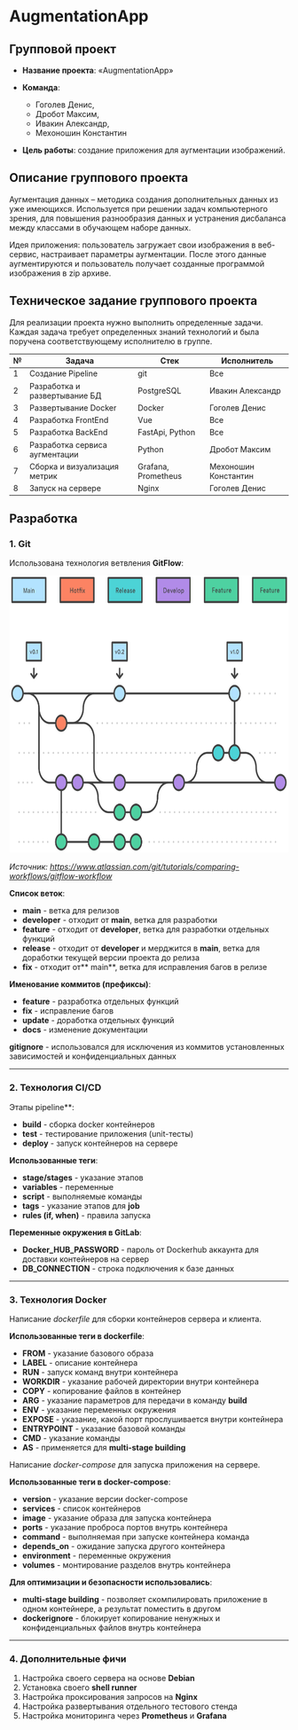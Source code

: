 # AugmentationApp



## Групповой проект

- **Название проекта**: «AugmentationApp»

- **Команда**: 
    - Гоголев Денис, 
    - Дробот Максим, 
    - Ивакин Александр, 
    - Мехоношин Константин
- **Цель работы**: создание приложения для аугментации изображений.

## Описание группового проекта

Аугментация данных – методика создания дополнительных данных из уже имеющихся. Используется при решении задач компьютерного зрения, для повышения разнообразия данных и устранения дисбаланса между классами в обучающем наборе данных. 

Идея приложения: пользователь загружает свои изображения в веб-сервис, настраивает параметры аугментации. После этого данные аугментируются и пользователь получает созданные программой изображения в zip архиве.

## Техническое задание группового проекта

Для реализации проекта нужно выполнить определенные задачи. Каждая задача требует определенных знаний технологий и была поручена соответствующему исполнителю в группе.

| №   | Задача                          | Стек                | Исполнитель           |
| --- | ------------------------------- | ------------------- | --------------------- |
|  1  | Создание Pipeline               | git                 | Все                   |
|  2  | Разработка и развертывание БД   | PostgreSQL          | Ивакин Александр      |
|  3  | Развертывание Docker            | Docker              | Гоголев Денис         |
|  4  | Разработка FrontEnd             | Vue                 | Все                   |
|  5  | Разработка BackEnd              | FastApi, Python     | Все                   |
|  6  | Разработка сервиса аугментации  | Python              | Дробот Максим         |
|  7  | Сборка и визуализация метрик    | Grafana, Prometheus | Мехоношин Константин  |
|  8  | Запуск на сервере               | Nginx               | Гоголев Денис         |

## Разработка
### 1. Git
Использована технология ветвления **GitFlow**:

 <img src="/images/04_Hotfix_branches.svg" width="600" height="500"> 

*Источник: https://www.atlassian.com/git/tutorials/comparing-workflows/gitflow-workflow*

**Список веток**:
- **main** - ветка для релизов
- **developer** - отходит от **main**, ветка для разработки
- **feature** - отходит от **developer**, ветка для разработки отдельных функций
- **release** - отходит от **developer** и мерджится в **main**, ветка для доработки текущей версии проекта до релиза
- **fix** - отходит от** main**, ветка для исправления багов в релизе

**Именование коммитов (префиксы)**:
- **feature** - разработка отдельных функций
- **fix** - исправление багов
- **update** - доработка отдельных функций
- **docs** - изменение документации

**gitignore** - использовался для исключения из коммитов установленных зависимостей и конфиденциальных данных

---
### 2. Технология CI/CD
Этапы pipeline**:
- **build** - сборка docker контейнеров
- **test** - тестирование приложения (unit-тесты)
- **deploy** - запуск контейнеров на сервере

**Использованные теги**:
- **stage/stages** - указание этапов 
- **variables** - переменные
- **script** - выполняемые команды
- **tags** - указание этапов для **job**
- **rules (if, when)** - правила запуска

**Переменные окружения в GitLab**:
- **Docker_HUB_PASSWORD** - пароль от Dockerhub аккаунта для доставки контейнеров на сервер
- **DB_CONNECTION** - строка подключения к базе данных

---
### 3. Технология Docker
Написание *dockerfile* для сборки контейнеров сервера и клиента.

**Использованные теги в dockerfile**:
- **FROM** - указание базового образа
- **LABEL** - описание контейнера
- **RUN** - запуск команд внутри контейнера
- **WORKDIR** - указание рабочей директории внутри контейнера
- **COPY** - копирование файлов в контейнер
- **ARG** - указание параметров для передачи в команду **build**
- **ENV** - указание переменных окружения
- **EXPOSE** - указание, какой порт прослушивается внутри контейнера
- **ENTRYPOINT** - указание базовой команды
- **CMD** - указание команды
- **AS** - применяется для **multi-stage building**

Написание *docker-compose* для запуска приложения на сервере.

**Использованные теги в docker-compose**:
- **version** - указание версии docker-compose
- **services** - список контейнеров
- **image** - указание образа для запуска контейнера
- **ports** - указание проброса портов внутрь контейнера
- **command** - выполняемая при запуске контейнера команда
- **depends_on** - ожидание запуска другого контейнера
- **environment** - переменные окружения
- **volumes** - монтирование разделов внутрь контейнера

**Для оптимизации и безопасности использовались**:
- **multi-stage building** - позволяет скомпилировать приложение в одном контейнере, а результат поместить в другом
- **dockerignore** - блокирует копирование ненужных и конфиденциальных файлов внутрь контейнера

---
### 4. Дополнительные фичи
1. Настройка своего сервера на основе **Debian**
2. Установка своего **shell runner**
3. Настройка проксирования запросов на **Nginx**
4. Настройка развертывания отдельного тестового стенда
5. Настройка мониторинга через **Prometheus** и **Grafana**
